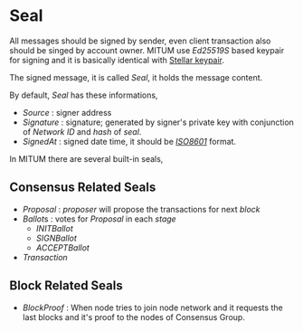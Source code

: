 # Seal

All messages should be signed by sender, even client transaction also should be singed by account owner. MITUM use *Ed25519S* based keypair for signing and it is basically identical with [Stellar keypair](https://godoc.org/github.com/stellar/go/keypair).

The signed message, it is called *Seal*, it holds the message content.

By default, *Seal* has these informations,

* *Source* : signer address
* *Signature* : signature; generated by signer's private key with conjunction of *Network ID* and *hash* of *seal*.
* *SignedAt* : signed date time, it should be [*ISO8601*](https://en.wikipedia.org/wiki/ISO_8601) format.

In MITUM there are several built-in seals,

## Consensus Related Seals

* *Proposal* : *proposer* will propose the transactions for next *block*
* *Ballot*s : votes for *Proposal* in each *stage*
    - *INITBallot*
    - *SIGNBallot*
    - *ACCEPTBallot*
* *Transaction*

## Block Related Seals

* *BlockProof* : When node tries to join node network and it requests the last blocks and it's proof to the nodes of Consensus Group.
